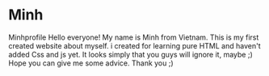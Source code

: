 # Minh
Minhprofile
Hello everyone! My name is Minh from Vietnam. This is my first created website about myself. i created for learning pure HTML and haven't added Css and js yet. It looks simply that you guys will ignore it, maybe ;) Hope you can give me some advice. Thank you ;)

